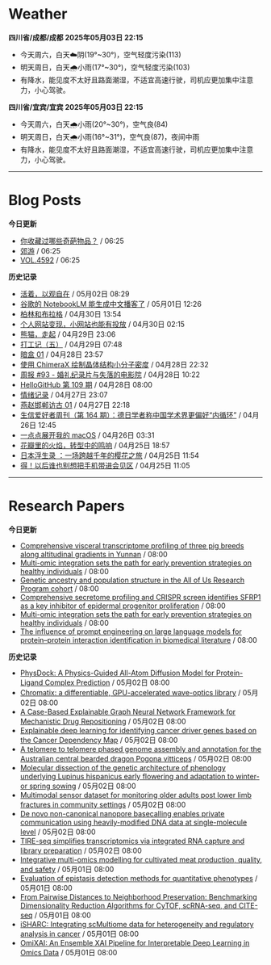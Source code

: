 # Weather
<!--qweather:start-->
**四川省/成都/成都 2025年05月03日 22:15**
- 今天周六，白天☁️阴(19°~30°)，空气轻度污染(113)
- 明天周日，白天🌧️小雨(17°~30°)，空气轻度污染(103)
- 有降水，能见度不太好且路面潮湿，不适宜高速行驶，司机应更加集中注意力，小心驾驶。

**四川省/宜宾/宜宾 2025年05月03日 22:15**
- 今天周六，白天🌧️小雨(20°~30°)，空气良(84)
- 明天周日，白天🌧️小雨(16°~31°)，空气良(87)，夜间中雨
- 有降水，能见度不太好且路面潮湿，不适宜高速行驶，司机应更加集中注意力，小心驾驶。
<!--qweather:end-->
---
# Blog Posts
<!--rss-blogs:start-->
**今日更新**
- [你收藏过哪些奇葩物品？](http://m.wufazhuce.com/question/4352) / 06:25
- [郊游](http://m.wufazhuce.com/article/6778) / 06:25
- [VOL.4592](http://m.wufazhuce.com/one/4716) / 06:25

**历史记录**
- [活着，以观自在](https://www.xiangshitan.com/post/3400.html) / 05月02日 08:29
- [谷歌的 NotebookLM 能生成中文播客了](http://www.ruanyifeng.com/blog/2025/05/notebooklm.html) / 05月01日 12:26
- [柏林和布拉格](https://www.skyue.com/25043013.html) / 04月30日 13:54
- [个人网站变现，小网站也能有投放](https://blog.ops-coffee.cn/r/side-hustle-personal-website-advertising-success.html) / 04月30日 02:15
- [熊猫，走起](https://www.xiangshitan.com/post/3399.html) / 04月29日 23:06
- [打工记（五）](https://yukieyun.net/roam/gravedigger-of-capitalism-05/) / 04月29日 07:48
- [暗盒 01](https://ameow.xyz/archives/film-roll-01) / 04月28日 23:57
- [使用 ChimeraX 绘制晶体结构小分子密度](https://xxu.do/posts/x-ray/Using-ChimeraX-to-plot-crystal-structure-small-molecule-density) / 04月28日 22:32
- [周报 #93 - 婚礼纪录片与失落的电影院](https://www.pseudoyu.com/posts/weekly_review_93) / 04月28日 10:22
- [HelloGitHub 第 109 期](https://hellogithub.com/periodical/volume/109) / 04月28日 08:00
- [情绪记录](https://www.skyue.com/25042723.html) / 04月27日 23:07
- [燕赵邯郸访古 01](https://blog.pursuitus.com/yan-zhao-handan-visits-01.html) / 04月27日 22:18
- [生信爱好者周刊（第 164 期）：德日学者称中国学术界更偏好“内循环”](https://openbiox.github.io/weekly/issue-164/) / 04月26日 12:45
- [一点点展开我的 macOS](https://anotherdayu.com/2025/6733/) / 04月26日 03:31
- [花瓣里的火焰，转型中的鸣响](https://justgoidea.com/flames-in-petals-sounds-of-transformation/) / 04月25日 18:57
- [日本浮生录 ：一场跨越千年的樱花之旅](https://song.al/sakura) / 04月25日 11:54
- [得！以后谁也别想把手机带进会见区](https://xingbianren.cn/post/304.html) / 04月25日 11:05
<!--rss-blogs:end-->
---
# Research Papers
<!--rss-papers:start-->
**今日更新**
- [Comprehensive visceral transcriptome profiling of three pig breeds along altitudinal gradients in Yunnan](https://www.nature.com/articles/s41597-025-05070-0) / 08:00
- [Multi-omic integration sets the path for early prevention strategies on healthy individuals](https://www.nature.com/articles/s41525-025-00491-7) / 08:00
- [Genetic ancestry and population structure in the All of Us Research Program cohort](https://www.nature.com/articles/s41467-025-59351-8) / 08:00
- [Comprehensive secretome profiling and CRISPR screen identifies SFRP1 as a key inhibitor of epidermal progenitor proliferation](https://www.nature.com/articles/s41419-025-07691-0) / 08:00
- [Multi-omic integration sets the path for early prevention strategies on healthy individuals](https://www.nature.com/articles/s41525-025-00491-7) / 08:00
- [The influence of prompt engineering on large language models for protein–protein interaction identification in biomedical literature](https://www.nature.com/articles/s41598-025-99290-4) / 08:00

**历史记录**
- [PhysDock: A Physics-Guided All-Atom Diffusion Model for Protein-Ligand Complex Prediction](https://www.biorxiv.org/content/10.1101/2025.04.28.650887v1?rss=1) / 05月02日 08:00
- [Chromatix: a differentiable, GPU-accelerated wave-optics library](https://www.biorxiv.org/content/10.1101/2025.04.29.651152v1?rss=1) / 05月02日 08:00
- [A Case-Based Explainable Graph Neural Network Framework for Mechanistic Drug Repositioning](https://www.biorxiv.org/content/10.1101/2025.04.28.651120v1?rss=1) / 05月02日 08:00
- [Explainable deep learning for identifying cancer driver genes based on the Cancer Dependency Map](https://www.biorxiv.org/content/10.1101/2025.04.28.651122v1?rss=1) / 05月02日 08:00
- [A telomere to telomere phased genome assembly and annotation for the Australian central bearded dragon Pogona vitticeps](https://www.biorxiv.org/content/10.1101/2025.05.01.651798v1?rss=1) / 05月02日 08:00
- [Molecular dissection of the genetic architecture of phenology underlying Lupinus hispanicus early flowering and adaptation to winter- or spring sowing](https://www.nature.com/articles/s41598-025-00096-1) / 05月02日 08:00
- [Multimodal sensor dataset for monitoring older adults post lower limb fractures in community settings](https://www.nature.com/articles/s41597-025-05069-7) / 05月02日 08:00
- [De novo non-canonical nanopore basecalling enables private communication using heavily-modified DNA data at single-molecule level](https://www.nature.com/articles/s41467-025-59357-2) / 05月02日 08:00
- [TIRE-seq simplifies transcriptomics via integrated RNA capture and library preparation](https://www.nature.com/articles/s41598-025-98282-8) / 05月02日 08:00
- [Integrative multi-omics modelling for cultivated meat production, quality, and safety](https://www.biorxiv.org/content/10.1101/2025.04.30.651459v1?rss=1) / 05月01日 08:00
- [Evaluation of epistasis detection methods for quantitative phenotypes](https://www.biorxiv.org/content/10.1101/2025.04.30.651312v1?rss=1) / 05月01日 08:00
- [From Pairwise Distances to Neighborhood Preservation: Benchmarking Dimensionality Reduction Algorithms for CyTOF, scRNA-seq, and CITE-seq](https://www.biorxiv.org/content/10.1101/2025.04.28.651069v1?rss=1) / 05月01日 08:00
- [iSHARC: Integrating scMultiome data for heterogeneity and regulatory analysis in cancer](https://www.biorxiv.org/content/10.1101/2025.04.28.651068v1?rss=1) / 05月01日 08:00
- [OmiXAI: An Ensemble XAI Pipeline for Interpretable Deep Learning in Omics Data](https://www.biorxiv.org/content/10.1101/2025.04.28.651097v1?rss=1) / 05月01日 08:00
<!--rss-papers:end-->
